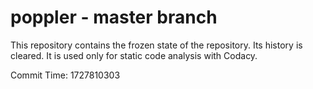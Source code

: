 # poppler - master branch

This repository contains the frozen state of the repository.
Its history is cleared. It is used only for static code
analysis with Codacy.

Commit Time: 1727810303